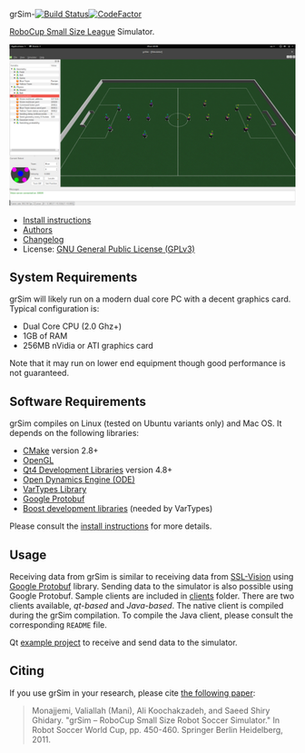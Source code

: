 
grSim-[![Build Status](https://travis-ci.org/RoboCup-SSL/grSim.svg?branch=master)](https://travis-ci.org/RoboCup-SSL/grSim)[![CodeFactor](https://www.codefactor.io/repository/github/parsianroboticlab/grsim/badge/master)](https://www.codefactor.io/repository/github/parsianroboticlab/grsim/overview/master)


[RoboCup Small Size League](http://wiki.robocup.org/Small_Size_League) Simulator.

![grSim on Ubuntu](docs/img/screenshot01.jpg?raw=true "grSim on Ubuntu")

- [Install instructions](INSTALL.md)
- [Authors](AUTHORS.md)
- [Changelog](CHANGELOG.md)
- License: [GNU General Public License (GPLv3)](LICENSE.md)

System Requirements
-----------------------

grSim will likely run on a modern dual core PC with a decent graphics card. Typical configuration is:

- Dual Core CPU (2.0 Ghz+)
- 1GB of RAM
- 256MB nVidia or ATI graphics card

Note that it may run on lower end equipment though good performance is not guaranteed.


Software Requirements
---------------------

grSim compiles on Linux (tested on Ubuntu variants only) and Mac OS. It depends on the following libraries:

- [CMake](https://cmake.org/) version 2.8+ 
- [OpenGL](https://www.opengl.org)
- [Qt4 Development Libraries](https://www.qt.io) version 4.8+
- [Open Dynamics Engine (ODE)](http://www.ode.org)
- [VarTypes Library](https://github.com/szi/vartypes)
- [Google Protobuf](https://github.com/google/protobuf)
- [Boost development libraries](http://www.boost.org/) (needed by VarTypes)

Please consult the [install instructions](INSTALL.md) for more details.

Usage
-----

Receiving data from grSim is similar to receiving data from [SSL-Vision](https://github.com/RoboCup-SSL/ssl-vision) using [Google Protobuf](https://github.com/google/protobuf) library.
Sending data to the simulator is also possible using Google Protobuf. Sample clients are included in [clients](./clients) folder. There are two clients available, *qt-based* and *Java-based*. The native client is compiled during the grSim compilation. To compile the Java client, please consult the corresponding `README` file.

Qt [example project](https://github.com/robocin/ssl-client) to receive and send data to the simulator.


Citing
------

If you use grSim in your research, please cite [the following paper](http://link.springer.com/chapter/10.1007/978-3-642-32060-6_38):

> Monajjemi, Valiallah (Mani), Ali Koochakzadeh, and Saeed Shiry Ghidary. "grSim – RoboCup Small Size Robot Soccer Simulator." In Robot Soccer World Cup, pp. 450-460. Springer Berlin Heidelberg, 2011.
